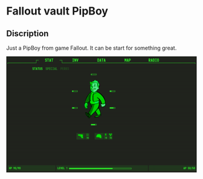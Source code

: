 # Fallout vault PipBoy

## Discription

Just a PipBoy from game Fallout. It can be start for something great.

![screen4](screen4.png)
